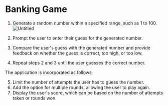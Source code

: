 # Banking Game

1. Generate a random number within a specified range, such as 1 to 100.![Untitled](https://github.com/user-attachments/assets/ac45a742-cdc3-4489-a81f-6cc92612d778)


2. Prompt the user to enter their guess for the generated number.

3. Compare the user's guess with the generated number and provide feedback on whether the guess
is correct, too high, or too low.

4. Repeat steps 2 and 3 until the user guesses the correct number.

The application is incorporated as follows:

5. Limit the number of attempts the user has to guess the number.
6. Add the option for multiple rounds, allowing the user to play again.
7. Display the user's score, which can be based on the number of attempts taken or rounds won.
